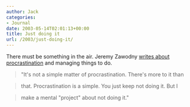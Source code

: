 ```yaml
---
author: Jack
categories:
- Journal
date: 2003-05-14T02:01:13+00:00
title: Just doing it
url: /2003/just-doing-it/
---
```


There must be something in the air. Jeremy Zawodny [writes about  
procrastination][1] and managing things to do.
  


> "It's not a simple matter of procrastination. There's more to it than
  
> 
  
> that. Procrastination is a simple. You just keep not doing it. But I
  
> 
  
> make a mental "project" about not doing it."

  
>

 [1]: http://jeremy.zawodny.com/blog/archives/000729.html